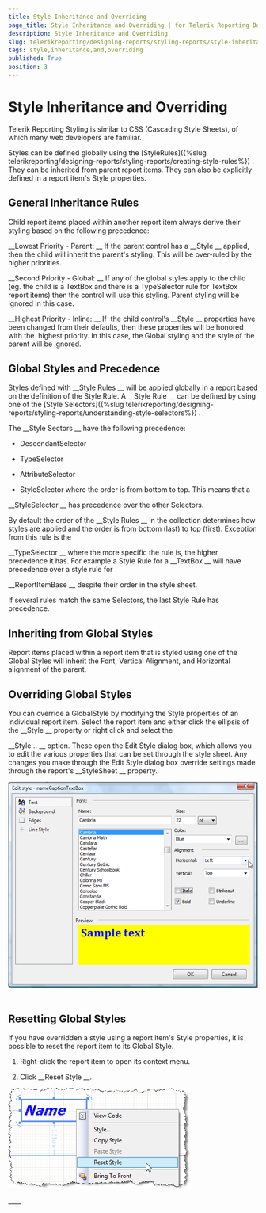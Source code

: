 ```yaml
---
title: Style Inheritance and Overriding
page_title: Style Inheritance and Overriding | for Telerik Reporting Documentation
description: Style Inheritance and Overriding
slug: telerikreporting/designing-reports/styling-reports/style-inheritance-and-overriding
tags: style,inheritance,and,overriding
published: True
position: 3
---
```


# Style Inheritance and Overriding



Telerik Reporting Styling is similar to CSS (Cascading Style Sheets), of which many web developers are familiar.


Styles can be defined globally using the 
[StyleRules]({%slug telerikreporting/designing-reports/styling-reports/creating-style-rules%})
. They can be inherited from parent report items. They can also be explicitly defined in a report item's Style properties.


## General Inheritance Rules

Child report items placed within another report item always derive their styling based on the following precedence:


__Lowest Priority - Parent:
__ If the parent control has a 
__Style
__ applied, then the child will inherit the parent's styling. This will be over-ruled by the higher priorities.


__Second Priority - Global:
__ If any of the global styles apply to the child (eg. the child is a TextBox and there is a TypeSelector rule for TextBox report items) then the control will use this styling. Parent styling will be ignored in this case.


__Highest Priority - Inline:
__ If  the child control's 
__Style
__ properties have been changed from their defaults, then these properties will be honored with the  highest priority. In this case, the Global styling and the style of the parent will be ignored.


## Global Styles and Precedence

Styles defined with 
__Style Rules
__ will be applied globally in a report based on the definition of
      		the Style Rule. A 
__Style Rule
__ can be defined by using one of the 
[Style Selectors]({%slug telerikreporting/designing-reports/styling-reports/understanding-style-selectors%})
.
      	


The 
__Style Sectors
__ have the following precedence:
      	


* DescendantSelector


* TypeSelector


* AttributeSelector


* StyleSelector
where the order is from bottom to top. This means that a 
    		
__StyleSelector
__ has precedence over the other Selectors.


By default the order of the 
__Style Rules
__ in the collection determines 
      		how styles are applied and the order is from bottom (last) to top (first). Exception from this rule is the
      		
__TypeSelector
__ where the more specific the rule is, the higher precedence it has. For example 
      	a Style Rule for a 
__TextBox
__ will have precedence over a style rule for 
	
__ReportItemBase
__ despite their order in the style sheet.
      	


If several rules match the same Selectors, the last Style Rule has precedence.


## Inheriting from Global Styles

Report items placed within a report item that is styled using one of the Global Styles will inherit the Font, Vertical Alignment, and Horizontal alignment of the parent. 


## Overriding Global Styles

You can override a GlobalStyle by modifying the Style properties of an individual report item. Select the report item 
      		and either click the ellipsis of the 
__Style
__ property or right click and select the 
        	
__Style...
__ option. These open the Edit Style dialog box, which allows you to edit the various 
        	properties that can be set through the style sheet. Any changes you make through the Edit Style dialog box override 
        	settings made through the report's 
__StyleSheet
__ property.


  
  ![](images/Style3.png) 


## Resetting Global Styles

If you have overridden a style using a report item's Style properties, it is possible to reset the report item to its Global Style.


1. Right-click the report item to open its context menu. 


1. Click 
__Reset Style
__.


  
  ![](images/ReportStyleRuleG.png)

____ 


 


 

